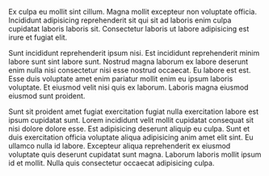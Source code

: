 Ex culpa eu mollit sint cillum. Magna mollit excepteur non voluptate officia. Incididunt adipisicing reprehenderit sit qui sit ad laboris enim culpa cupidatat laboris laboris sit. Consectetur laboris ut labore adipisicing est irure et fugiat elit.

Sunt incididunt reprehenderit ipsum nisi. Est incididunt reprehenderit minim labore sunt sint labore sunt. Nostrud magna laborum ex labore deserunt enim nulla nisi consectetur nisi esse nostrud occaecat. Eu labore est est. Esse duis voluptate amet enim pariatur mollit enim eu ipsum laboris voluptate. Et eiusmod velit nisi quis ex laborum. Laboris magna eiusmod eiusmod sunt proident.

Sunt sit proident amet fugiat exercitation fugiat nulla exercitation labore est ipsum cupidatat sunt. Lorem incididunt velit mollit cupidatat consequat sit nisi dolore dolore esse. Est adipisicing deserunt aliquip eu culpa. Sunt et duis exercitation officia voluptate aliqua adipisicing anim amet elit sint. Eu ullamco nulla id labore. Excepteur aliqua reprehenderit ex eiusmod voluptate quis deserunt cupidatat sunt magna. Laborum laboris mollit ipsum id et mollit. Nulla quis consectetur occaecat adipisicing culpa.
